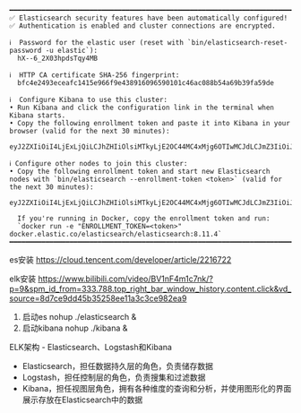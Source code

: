 ```
━━━━━━━━━━━━━━━━━━━━━━━━━━━━━━━━━━━━━━━━━━━━━━━━━━━━━━━━━━━━━━━━━━━━━━━━━━━━━━━━━━━━━━━━━━━━━━━━━━━━━━━━━━━━━━━━━━━━━━━━━━━━━━━━
✅ Elasticsearch security features have been automatically configured!
✅ Authentication is enabled and cluster connections are encrypted.

ℹ️  Password for the elastic user (reset with `bin/elasticsearch-reset-password -u elastic`):
  hX--6_2X03hpdsTqy4MB

ℹ️  HTTP CA certificate SHA-256 fingerprint:
  bfc4e2493eceafc1415e966f9e438916096590101c46ac088b54a69b39fa59de

ℹ️  Configure Kibana to use this cluster:
• Run Kibana and click the configuration link in the terminal when Kibana starts.
• Copy the following enrollment token and paste it into Kibana in your browser (valid for the next 30 minutes):
  eyJ2ZXIiOiI4LjExLjQiLCJhZHIiOlsiMTkyLjE2OC44MC4xMjg6OTIwMCJdLCJmZ3IiOiJiZmM0ZTI0OTNlY2VhZmMxNDE1ZTk2NmY5ZTQzODkxNjA5NjU5MDEwMWM0NmFjMDg4YjU0YTY5YjM5ZmE1OWRlIiwia2V5IjoiZlNWWGVaRUJGajJWVzdObS1SZmk6WWd2SV9QZzdTSFdvaGQwdzRydC1CdyJ9

ℹ️ Configure other nodes to join this cluster:
• Copy the following enrollment token and start new Elasticsearch nodes with `bin/elasticsearch --enrollment-token <token>` (valid for the next 30 minutes):
  eyJ2ZXIiOiI4LjExLjQiLCJhZHIiOlsiMTkyLjE2OC44MC4xMjg6OTIwMCJdLCJmZ3IiOiJiZmM0ZTI0OTNlY2VhZmMxNDE1ZTk2NmY5ZTQzODkxNjA5NjU5MDEwMWM0NmFjMDg4YjU0YTY5YjM5ZmE1OWRlIiwia2V5IjoiZnlWWGVaRUJGajJWVzdObS1oZE46Q1BKTWFDb2dUYktVUG8yMmc3a01yQSJ9

  If you're running in Docker, copy the enrollment token and run:
  `docker run -e "ENROLLMENT_TOKEN=<token>" docker.elastic.co/elasticsearch/elasticsearch:8.11.4`
━━━━━━━━━━━━━━━━━━━━━━━━━━━━━━━━━━━━━━━━━━━━━━━━━━━━━━━━━━━━━━━━━━━━━━━━━━━━━━━━━━━━━━━━━━━━━━━━━━━━━━━━━━━━━━━━━━━━━━━━━━━━━━━━
```


es安装
https://cloud.tencent.com/developer/article/2216722

elk安装
https://www.bilibili.com/video/BV1nF4m1c7nk/?p=9&spm_id_from=333.788.top_right_bar_window_history.content.click&vd_source=8d7ce9dd45b35258ee11a3c3ce982ea9

1. 启动es
   nohup ./elasticsearch &
2. 启动kibana
   nohup ./kibana &


ELK架构 - Elasticsearch、Logstash和Kibana
- Elasticsearch，担任数据持久层的角色，负责储存数据
- Logstash，担任控制层的角色，负责搜集和过滤数据
- Kibana，担任视图层角色，拥有各种维度的查询和分析，并使用图形化的界面展示存放在Elasticsearch中的数据


